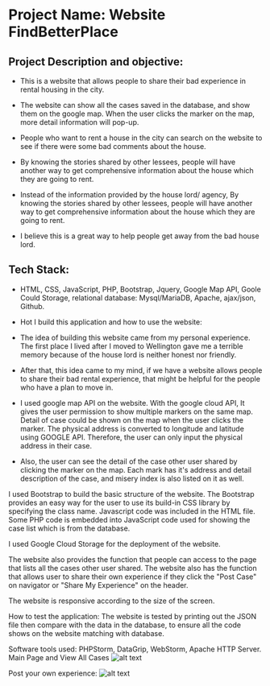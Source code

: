 # Project Name: Website FindBetterPlace

## Project Description and objective: 

- This is a website that allows people to share their bad experience in rental housing in the city.  

- The website can show all the cases saved in the database, and show them on the google map.  When the user clicks the marker on the map, more detail information will pop-up.

- People who want to rent a house in the city can search on the website to see if there were some bad comments about the house.
- By knowing the stories shared by other lessees, people will have another way to get comprehensive information about the house which they are going to rent.

- Instead of the information provided by the house lord/ agency, By knowing the stories shared by other lessees, people will have another way to get comprehensive information about the house which they are going to rent.  

- I believe this is a great way to help people get away from the bad house lord.

## Tech Stack:
- HTML, CSS, JavaScript, PHP, Bootstrap, Jquery, Google Map API, Goole Could Storage, relational database: Mysql/MariaDB, Apache, ajax/json, Github.

- Hot I build this application and how to use the website:
- The idea of building this website came from my personal experience. The first place I lived after I moved to Wellington gave me a terrible memory because of the house lord is neither honest nor friendly. 
- After that, this idea came to my mind, if we have a website allows people to share their bad rental experience, that might be helpful for the people who have a plan to move in. 

- I used google map API on the website. With the google cloud API, It gives the user permission to show multiple markers on the same map. Detail of case could be shown on the map when the user clicks the marker. The physical address is converted to longitude and latitude using GOOGLE API. Therefore, the user can only input the physical address in their case. 

- Also, the user can see the detail of the case other user shared by clicking the marker on the map.  Each mark has it's address and detail description of the case, and misery index is also listed on it as well. 

I used Bootstrap to build the basic structure of the website. The Bootstrap provides an easy way for the user to use its build-in CSS library by specifying the class name. 
Javascript code was included in the HTML file. Some PHP code is embedded into JavaScript code used for showing the case list which is from the database.

I used Google Cloud Storage for the deployment of the website. 

The website also provides the function that people can access to the page that lists all the cases other user shared. The website also has the function that allows user to share their own experience if they click the "Post Case" on navigator or "Share My Experience" on the header.

The website is responsive according to the size of the screen.

How to test the application:
The website is tested by printing out the JSON file then compare with the data in the database, to ensure all the code shows on the website matching with database.

Software tools used:
PHPStorm, DataGrip, WebStorm, Apache HTTP Server.
Main Page and View All Cases
![alt text](https://github.com/Jasonshi83/FindBetterPlace/blob/master/Main_ViewAllCases.gif)

Post your own experience:
![alt text](https://github.com/Jasonshi83/FindBetterPlace/blob/master/Share_Own_experience.gif)
